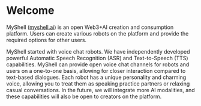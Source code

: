 # Welcome

MyShell ([myshell.ai](http://myshell.ai/)) is an open Web3+AI creation and consumption platform. Users can create various robots on the platform and provide the required options for other users.

MyShell started with voice chat robots. We have independently developed powerful Automatic Speech Recognition (ASR) and Text-to-Speech (TTS) capabilities. MyShell can provide open voice chat channels for robots and users on a one-to-one basis, allowing for closer interaction compared to text-based dialogues. Each robot has a unique personality and charming voice, allowing you to treat them as speaking practice partners or relaxing casual conversations. In the future, we will integrate more AI modalities, and these capabilities will also be open to creators on the platform.